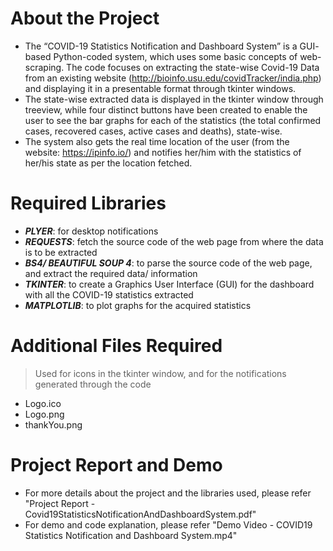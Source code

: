 # About the Project
* The “COVID-19 Statistics Notification and Dashboard System” is a GUI- based Python-coded system, which uses some basic concepts of web-scraping. The code focuses on extracting the state-wise Covid-19 Data from an existing website (http://bioinfo.usu.edu/covidTracker/india.php) and displaying it in a presentable format through tkinter windows.
* The state-wise extracted data is displayed in the tkinter window through treeview, while four distinct buttons have been created to enable the user to see the bar graphs for each of the statistics (the total confirmed cases, recovered cases, active cases and deaths), state-wise.
* The system also gets the real time location of the user (from the website: https://ipinfo.io/) and notifies her/him with the statistics of her/his state as per the location fetched.

# Required Libraries
* ***PLYER***: for desktop notifications
* ***REQUESTS***: fetch the source code of the web page from where the data is to be extracted
* ***BS4/ BEAUTIFUL SOUP 4***: to parse the source code of the web page, and extract the required data/ information
* ***TKINTER***: to create a Graphics User Interface (GUI) for the dashboard with all the COVID-19 statistics extracted
* ***MATPLOTLIB***: to plot graphs for the acquired statistics

# Additional Files Required
> Used for icons in the tkinter window, and for the notifications generated through the code
* Logo.ico
* Logo.png
* thankYou.png

# Project Report and Demo
* For more details about the project and the libraries used, please refer "Project Report - Covid19StatisticsNotificationAndDashboardSystem.pdf"
* For demo and code explanation, please refer "Demo Video - COVID19 Statistics Notification and Dashboard System.mp4"
